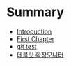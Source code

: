 # Summary

* [Introduction](README.md)
* [First Chapter](chapter1.md)
* [git test](git-test.md)
* [테블릿 확장모니터](태블릿-확장모니터.md)

